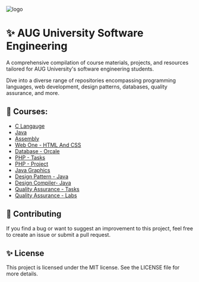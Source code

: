 ![logo](https://user-images.githubusercontent.com/37311945/235397727-1c0e3a72-a273-4d02-a6eb-7673246982c9.jpg)

# ✨ AUG University Software Engineering  

A comprehensive compilation of course materials, projects, and resources tailored for AUG University's software engineering students.

Dive into a diverse range of repositories encompassing programming languages, web development, design patterns, databases, quality assurance, and more.

## 📌 Courses:

- [C Langauge](https://github.com/aug-projects/cLanguage)
- [Java](https://github.com/aug-projects/programmingJava)
- [Assembly](https://github.com/aug-projects/assembly)
- [Web One - HTML And CSS](https://github.com/aug-projects/webOne)
- [Database - Orcale](https://github.com/aug-projects/orcaleDatabaseProject)
- [PHP - Tasks](https://github.com/aug-projects/phpTasks)
- [PHP - Project](https://github.com/aug-projects/phpProject)
- [Java Graphics](https://github.com/aug-projects/javaGraphics)
- [Design Pattern - Java](https://github.com/aug-projects/javaDesignPattern)
- [Design Compiler- Java](https://github.com/aug-projects/javaCompiler)
- [Quality Assurance - Tasks](https://github.com/aug-projects/QATasks)
- [Quality Assurance - Labs](https://github.com/aug-projects/QALabs)


## 🚀 Contributing
If you find a bug or want to suggest an improvement to this project, feel free to create an issue or submit a pull request.

## ✨ License
This project is licensed under the MIT license. See the LICENSE file for more details.

